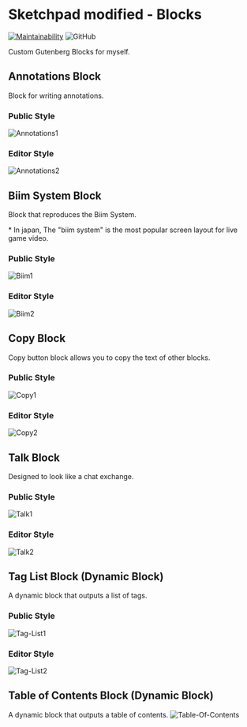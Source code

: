 # Sketchpad modified - Blocks

[![Maintainability](https://api.codeclimate.com/v1/badges/d84dcb13792856b318c6/maintainability)](https://codeclimate.com/github/Angelmaneuver/sketchpad-modified-blocks/maintainability) ![GitHub](https://img.shields.io/github/license/angelmaneuver/sketchpad-modified-blocks)

Custom Gutenberg Blocks for myself.

## Annotations Block
Block for writing annotations.

### Public Style
![Annotations1](resource/readme/annotations1.jpg)

### Editor Style
![Annotations2](resource/readme/annotations2.jpg)

## Biim System Block
Block that reproduces the Biim System.

\* In japan, The "biim system" is the most popular screen layout for live game video.

### Public Style
![Biim1](resource/readme/biim1.jpg)

### Editor Style
![Biim2](resource/readme/biim2.jpg)

## Copy Block
Copy button block allows you to copy the text of other blocks.

### Public Style
![Copy1](resource/readme/copy1.jpg)

### Editor Style
![Copy2](resource/readme/copy2.jpg)

## Talk Block
Designed to look like a chat exchange.

### Public Style
![Talk1](resource/readme/talk1.jpg)

### Editor Style
![Talk2](resource/readme/talk2.jpg)

## Tag List Block (Dynamic Block)
A dynamic block that outputs a list of tags.

### Public Style
![Tag-List1](resource/readme/tag-list1.jpg)

### Editor Style
![Tag-List2](resource/readme/tag-list2.jpg)

## Table of Contents Block (Dynamic Block)
A dynamic block that outputs a table of contents.
![Table-Of-Contents](resource/readme/table-of-contents.jpg)
